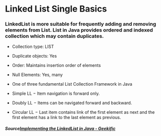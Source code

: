 # Linked List Single Basics

### LinkedList is more suitable for frequently adding and removing elements from List. List in Java provides ordered and indexed collection which may contain duplicates.

- Collection type: LIST
- Duplicate objects: Yes
- Order: Maintains insertion order of elements
- Null Elements: Yes, many
- One of three fundamental List Collection Framework in Java

- Simple LL − Item navigation is forward only.
- Doubly LL − Items can be navigated forward and backward.
- Circular LL − Last item contains link of the first element as next and the first element has a link to the last element as previous.

##### Source[Implementing the LinkedList in Java - Geekific](https://www.youtube.com/watch?v=IsWmLiNvaRM)